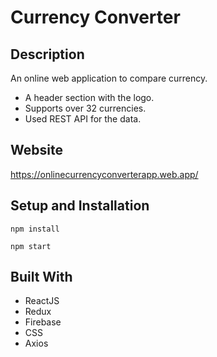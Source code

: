 # Currency Converter

## Description

An online web application to compare currency.

- A header section with the logo.
- Supports over 32 currencies.
- Used REST API for the data.

## Website

https://onlinecurrencyconverterapp.web.app/

## Setup and Installation

```
npm install
```   

```
npm start
```   

## Built With

- ReactJS
- Redux
- Firebase
- CSS
- Axios
